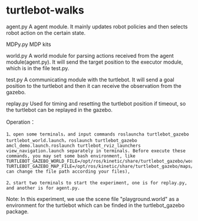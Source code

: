 # turtlebot-walks

agent.py   A agent module. It mainly updates robot policies and then selects robot action on the certain state.

MDPy.py    MDP kits

world.py   A world module for parsing actions received from the agent module(agent.py). It will send the target position to the executor module, which is in the file test.py.
	
test.py    A communicating module with the turtlebot. It will send a goal position to the turtlebot and then it can receive the observation from the gazebo.   

replay.py  Used for timing and resetting the turtlebot position if timeout, so the turtlebot can be replayed in the gazebo. 

Operation：

    1、open some terminals，and input commands roslauncha turtlebot_gazebo turtlebot_world.launch，roslaunch turtlebot_gazebo amcl_demo.launch.roslaunch turtlebot_rviz_launchers view_navigation.launch separately in terminals. Before execute these commands, you may set some bash environment, like TURTLEBOT_GAZEBO_WORLD_FILE=/opt/ros/kinetic/share/turtlebot_gazebo/worlds/playground.world,  TURTLEBOT_GAZEBO_MAP_FILE=/opt/ros/kinetic/share/turtlebot_gazebo/maps/playground.yaml(you can change the file path according your files),
    
    2、start two terminals to start the experiment, one is for replay.py, and another is for agent.py.
    
Note: In this experiment, we use the scene file "playground.world" as a environment for the turtlebot which can be finded in the turtlebot_gazebo package.
